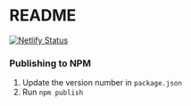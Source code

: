 # README

[![Netlify Status](https://api.netlify.com/api/v1/badges/136f4ad1-1d36-4b21-bc06-3133ad353da7/deploy-status)](https://app.netlify.com/sites/beneath-clients-js/deploys)

### Publishing to NPM

1. Update the version number in `package.json`
2. Run `npm publish`
